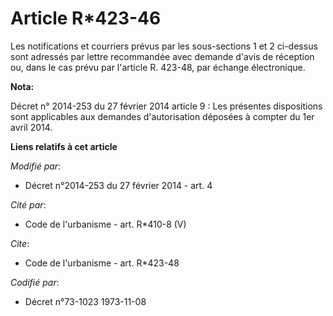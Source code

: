 # Article R*423-46

Les notifications et courriers prévus par les sous-sections 1 et 2 ci-dessus sont adressés par lettre recommandée avec
demande d'avis de réception ou, dans le cas prévu par l'article R. 423-48, par échange électronique.

**Nota:**

Décret n° 2014-253 du 27 février 2014 article 9 : Les présentes dispositions sont applicables aux demandes d'autorisation
déposées à compter du 1er avril 2014.

**Liens relatifs à cet article**

_Modifié par_:

  - Décret n°2014-253 du 27 février 2014 - art. 4

_Cité par_:

  - Code de l'urbanisme - art. R*410-8 (V)

_Cite_:

  - Code de l'urbanisme - art. R*423-48

_Codifié par_:

  - Décret n°73-1023 1973-11-08
